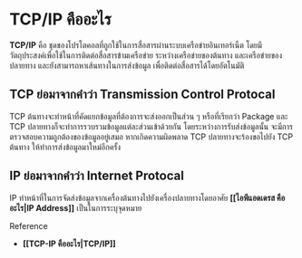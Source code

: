 # TCP/IP คืออะไร
**TCP/IP** คือ ชุดของโปรโตคอลที่ถูกใช้ในการสื่อสารผ่านระบบเครือข่ายอินเทอร์เน็ต โดยมีวัตถุประสงค์เพื่อใช้ในการติดต่อสื่อสารข้ามเครือข่าย ระหว่างเครือข่ายของต้นทาง และเครือข่ายของปลายทาง และยังสามารถหาเส้นทางในการส่งข้อมูล เพื่อติดต่อสื่อสารได้โดยอัตโนมัติ

## TCP ย่อมาจากคำว่า Transmission Control Protocal 
TCP ต้นทางจะทำหน้าที่คัดแยกข้อมูลที่ต้องการจะส่งออกเป็นส่วน ๆ หรือที่เรียกว่า Package และ TCP ปลายทางก็จะทำการรวบรวมข้อมูลแต่ละส่วนเข้าด้วยกัน โดยระหว่างการรับส่งข้อมูลนั้น จะมีการตรวจสอบความถูกต้องของข้อมูลอยู่เสมอ หากเกิดความผิดพลาด TCP ปลายทางจะร้องขอไปยัง TCP ต้นทาง ให้ทำการส่งข้อมูลมาใหม่อีกครั้ง

## IP ย่อมาจากคำว่า Internet Protocal
IP ทำหน้าที่ในการจัดส่งข้อมูลจากเครื่องต้นทางไปยังเครื่องปลายทางโดยอาศัย **[[ไอพีแอดเดรส คืออะไร|IP Address]]** เป็นในการระบุจุดหมาย

Reference
- **[[TCP-IP คืออะไร|TCP/IP]]**
